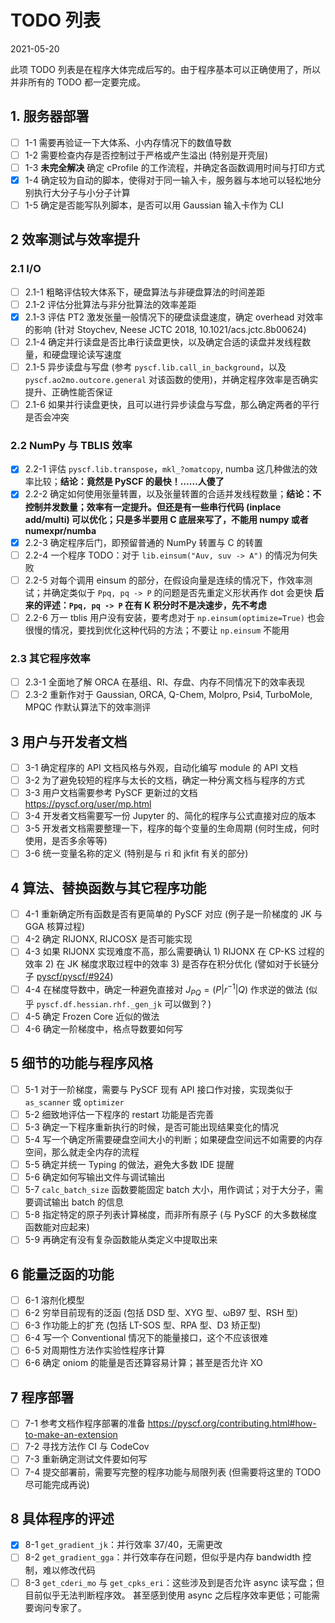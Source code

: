 # TODO 列表

2021-05-20

此项 TODO 列表是在程序大体完成后写的。由于程序基本可以正确使用了，所以并非所有的 TODO 都一定要完成。

## 1. 服务器部署

- [ ] 1-1 需要再验证一下大体系、小内存情况下的数值导数
- [ ] 1-2 需要检查内存是否控制过于严格或产生溢出 (特别是开壳层)
- [ ] 1-3 **未完全解决** 确定 cProfile 的工作流程，并确定各函数调用时间与打印方式
- [x] 1-4 确定较为自动的脚本，使得对于同一输入卡，服务器与本地可以轻松地分别执行大分子与小分子计算
- [ ] 1-5 确定是否能写队列脚本，是否可以用 Gaussian 输入卡作为 CLI
  
## 2 效率测试与效率提升

### 2.1 I/O

- [ ] 2.1-1 粗略评估较大体系下，硬盘算法与非硬盘算法的时间差距
- [ ] 2.1-2 评估分批算法与非分批算法的效率差距
- [x] 2.1-3 评估 PT2 激发张量一般情况下的硬盘读盘速度，确定 overhead 对效率的影响 (针对 Stoychev, Neese JCTC 2018, 10.1021/acs.jctc.8b00624)
- [ ] 2.1-4 确定并行读盘是否比串行读盘更快，以及确定合适的读盘并发线程数量，和硬盘理论读写速度
- [ ] 2.1-5 异步读盘与写盘 (参考 `pyscf.lib.call_in_background`，以及 `pyscf.ao2mo.outcore.general` 对该函数的使用)，并确定程序效率是否确实提升、正确性能否保证
- [ ] 2.1-6 如果并行读盘更快，且可以进行异步读盘与写盘，那么确定两者的平行是否会冲突

### 2.2 NumPy 与 TBLIS 效率

- [x] 2.2-1 评估 `pyscf.lib.transpose`，`mkl_?omatcopy`, numba 这几种做法的效率比较；**结论：竟然是 PySCF 的最快！……人傻了**
- [x] 2.2-2 确定如何使用张量转置，以及张量转置的合适并发线程数量；**结论：不控制并发数量；效率有一定提升。但还是有一些串行代码 (inplace add/multi) 可以优化；只是多半要用 C 底层来写了，不能用 numpy 或者 numexpr/numba**
- [x] 2.2-3 确定程序后门，即预留普通的 NumPy 转置与 C 的转置
- [ ] 2.2-4 一个程序 TODO：对于 `lib.einsum("Auv, suv -> A")` 的情况为何失败
- [ ] 2.2-5 对每个调用 einsum 的部分，在假设向量是连续的情况下，作效率测试；并确定类似于 `Ppq, pq -> P` 的问题是否先重定义形状再作 dot 会更快 **后来的评述：`Ppq, pq -> P` 在有 K 积分时不是决速步，先不考虑**
- [ ] 2.2-6 万一 tblis 用户没有安装，要考虑对于 `np.einsum(optimize=True)` 也会很慢的情况，要找到优化这种代码的方法；不要让 `np.einsum` 不能用 

### 2.3 其它程序效率

- [ ] 2.3-1 全面地了解 ORCA 在基组、RI、存盘、内存不同情况下的效率表现
- [ ] 2.3-2 重新作对于 Gaussian, ORCA, Q-Chem, Molpro, Psi4, TurboMole, MPQC 作默认算法下的效率测评

## 3 用户与开发者文档
  
- [ ] 3-1 确定程序的 API 文档风格与外观，自动化编写 module 的 API 文档
- [ ] 3-2 为了避免较短的程序与太长的文档，确定一种分离文档与程序的方式
- [ ] 3-3 用户文档需要参考 PySCF 更新过的文档 https://pyscf.org/user/mp.html
- [ ] 3-4 开发者文档需要写一份 Jupyter 的、简化的程序与公式直接对应的版本
- [ ] 3-5 开发者文档需要整理一下，程序的每个变量的生命周期 (何时生成，何时使用，是否多余等等)
- [ ] 3-6 统一变量名称的定义 (特别是与 ri 和 jkfit 有关的部分)

## 4 算法、替换函数与其它程序功能

- [ ] 4-1 重新确定所有函数是否有更简单的 PySCF 对应 (例子是一阶梯度的 JK 与 GGA 核算过程)
- [ ] 4-2 确定 RIJONX, RIJCOSX 是否可能实现
- [ ] 4-3 如果 RIJONX 实现难度不高，那么需要确认 1) RIJONX 在 CP-KS 过程的效率 2) 在 JK 梯度求取过程中的效率 3) 是否存在积分优化 (譬如对于长链分子 [pyscf/pyscf/#924](https://github.com/pyscf/pyscf/issues/924))
- [ ] 4-4 在梯度导数中，确定一种避免直接对 $J_{PQ} = (P|r^{-1}|Q)$ 作求逆的做法 (似乎 `pyscf.df.hessian.rhf._gen_jk` 可以做到？)
- [ ] 4-5 确定 Frozen Core 近似的做法
- [ ] 4-6 确定一阶梯度中，格点导数要如何写

## 5 细节的功能与程序风格

- [ ] 5-1 对于一阶梯度，需要与 PySCF 现有 API 接口作对接，实现类似于 `as_scanner` 或 `optimizer`
- [ ] 5-2 细致地评估一下程序的 restart 功能是否完善
- [ ] 5-3 确定一下程序重新执行的时候，是否可能出现结果变化的情况
- [ ] 5-4 写一个确定所需要硬盘空间大小的判断；如果硬盘空间远不如需要的内存空间，那么就走全内存的流程
- [ ] 5-5 确定并统一 Typing 的做法，避免大多数 IDE 提醒
- [ ] 5-6 确定如何写输出文件与调试输出
- [ ] 5-7 `calc_batch_size` 函数要能固定 batch 大小，用作调试；对于大分子，需要调试输出 batch 的信息
- [ ] 5-8 指定特定的原子列表计算梯度，而非所有原子 (与 PySCF 的大多数梯度函数能对应起来)
- [ ] 5-9 再确定有没有复杂函数能从类定义中提取出来

## 6 能量泛函的功能

- [ ] 6-1 溶剂化模型
- [ ] 6-2 穷举目前现有的泛函 (包括 DSD 型、XYG 型、ωB97 型、RSH 型)
- [ ] 6-3 作功能上的扩充 (包括 LT-SOS 型、RPA 型、D3 矫正型)
- [ ] 6-4 写一个 Conventional 情况下的能量接口，这个不应该很难
- [ ] 6-5 对周期性方法作实验性程序计算
- [ ] 6-6 确定 oniom 的能量是否还算容易计算；甚至是否允许 XO

## 7 程序部署

- [ ] 7-1 参考文档作程序部署的准备 https://pyscf.org/contributing.html#how-to-make-an-extension
- [ ] 7-2 寻找方法作 CI 与 CodeCov
- [ ] 7-3 重新确定测试文件要如何写
- [ ] 7-4 提交部署前，需要写完整的程序功能与局限列表 (但需要将这里的 TODO 尽可能完成再说)

## 8 具体程序的评述

- [x] 8-1 `get_gradient_jk`：并行效率 37/40，无需更改
- [ ] 8-2 `get_gradient_gga`：并行效率存在问题，但似乎是内存 bandwidth 控制，难以修改代码
- [ ] 8-3 `get_cderi_mo` 与 `get_cpks_eri`：这些涉及到是否允许 async 读写盘；但目前似乎无法判断程序效。
          甚至感到使用 async 之后程序效率更低；可能需要询问专家了。